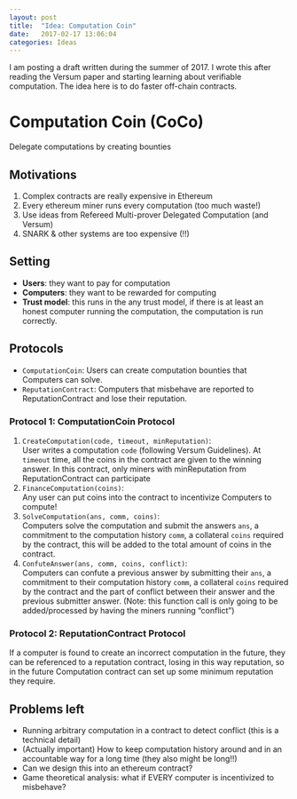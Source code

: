 ```yaml
---
layout: post
title:  "Idea: Computation Coin"
date:   2017-02-17 13:06:04
categories: Ideas
---
```


I am posting a draft written during the summer of 2017. I wrote this after reading the Versum paper and starting learning about verifiable computation. The idea here is to do faster off-chain contracts.

# Computation Coin (CoCo)

Delegate computations by creating bounties

## Motivations
1. Complex contracts are really expensive in Ethereum
2. Every ethereum miner runs every computation (too much waste!)
3. Use ideas from Refereed Multi-prover Delegated Computation (and Versum)
4. SNARK & other systems are too expensive (!!)

## Setting

- **Users**: they want to pay for computation
- **Computers**: they want to be rewarded for computing
- **Trust model**: this runs in the any trust model, if there is at least an honest computer running the computation, the computation is run correctly.

## Protocols
- `ComputationCoin`: Users can create computation bounties that Computers can solve.
- `ReputationContract`: Computers that misbehave are reported to ReputationContract and lose their reputation.

### Protocol 1: ComputationCoin Protocol

1. `CreateComputation(code, timeout, minReputation)`:<br>
  User writes a computation `code` (following Versum Guidelines). At `timeout` time, all the coins in the contract are given to the winning answer. In this contract, only miners with minReputation from ReputationContract can participate
2. `FinanceComputation(coins)`:<br>
  Any user can put coins into the contract to incentivize Computers to compute!
3. `SolveComputation(ans, comm, coins)`:<br>
  Computers solve the computation and submit the answers `ans`, a commitment to the computation history `comm`, a collateral `coins` required by the contract, this will be added to the total amount of coins in the contract.
4. `ConfuteAnswer(ans, comm, coins, conflict)`:<br>
  Computers can confute a previous answer by submitting their `ans`, a commitment to their computation history `comm`, a collateral `coins` required by the contract and the part of conflict between their answer and the previous submitter answer. (Note: this function call is only going to be added/processed by having the miners running “conflict”)

### Protocol 2: ReputationContract Protocol

If a computer is found to create an incorrect computation in the future, they can be referenced to a reputation contract, losing in this way reputation, so in the future Computation contract can set up some minimum reputation they require.

## Problems left

- Running arbitrary computation in a contract to detect conflict (this is a technical detail)
- (Actually important) How to keep computation history around and in an accountable way for a long time (they also might be long!!)
- Can we design this into an ethereum contract?
- Game theoretical analysis: what if EVERY computer is incentivized to misbehave?